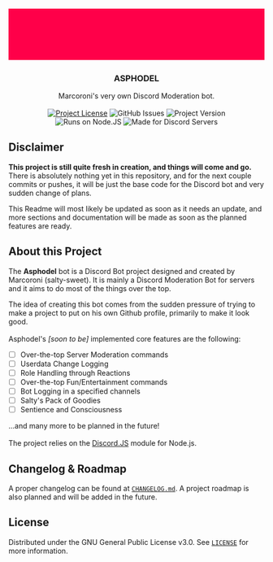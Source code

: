 
<!-- PROJECT LOGO -->
<br />
<p align="center">
  <a href="https://github.com/salty-sweet/asphodel-bot">
    <img src="githubAssets/logo.gif" alt="Logo">
  </a>

  <h3 align="center"><strong>ASPHODEL</strong></h3>

  <p align="center">
    Marcoroni's very own Discord Moderation bot.
    <br />
    <br />
    <!-- <a href="https://github.com/salty-sweet/asphodel-bot"><strong>Explore the docs »</strong></a> -->
    <a href="https://github.com/salty-sweet/asphodel-bot/blob/main/LICENSE"><img alt="Project License" src="https://img.shields.io/github/license/salty-sweet/asphodel-bot?color=ff0049&label=Licensed%20under&style=for-the-badge"></a> <img alt="GitHub Issues" src="https://img.shields.io/github/issues-raw/salty-sweet/asphodel-bot?color=ff0049&label=Open%20Issues&style=for-the-badge"> <img alt="Project Version" src="https://img.shields.io/github/package-json/v/salty-sweet/asphodel-bot?color=ff0049&label=Version&style=for-the-badge"> 
    <br />
    <img alt="Runs on Node.JS" src="https://img.shields.io/badge/-Runs%20on%20Node.JS-68A063?style=for-the-badge&logo=node.js&logoColor=f0f0f0"> <img alt="Made for Discord Servers" src="https://img.shields.io/badge/-Made%20for%20Discord%20Servers-7289DA?style=for-the-badge&logo=discord&logoColor=f0f0f0">
  </p>
</p>


## Disclaimer
<strong>This project is still quite fresh in creation, and things will come and go.</strong> There is absolutely nothing yet in this repository, and for the next couple commits or pushes, it will be just the base code for the Discord bot and very sudden change of plans.

This Readme will most likely be updated as soon as it needs an update, and more sections and documentation will be made as soon as the planned features are ready.


## About this Project
The <strong>Asphodel</strong> bot is a Discord Bot project designed and created by Marcoroni (salty-sweet). It is mainly a Discord Moderation Bot for servers and it aims to do most of the things over the top.

The idea of creating this bot comes from the sudden pressure of trying to make a project to put on his own Github profile, primarily to make it look good.
<br/>
<br/>
Asphodel's <i>[soon to be]</i> implemented core features are the following:
  - [ ] Over-the-top Server Moderation commands
  - [ ] Userdata Change Logging
  - [ ] Role Handling through Reactions
  - [ ] Over-the-top Fun/Entertainment commands
  - [ ] Bot Logging in a specified channels
  - [ ] Salty's Pack of Goodies
  - [ ] Sentience and Consciousness

...and many more to be planned in the future!
<br/>
<br/>
The project relies on the [Discord.JS](https://github.com/discordjs/discord.js/) module for Node.js.


## Changelog & Roadmap
A proper changelog can be found at <a href="https://github.com/salty-sweet/asphodel-bot/blob/main/README.md">`CHANGELOG.md`</a>. A project roadmap is also planned and will be added in the future.

## License
Distributed under the GNU General Public License v3.0. See <a href="https://github.com/salty-sweet/asphodel-bot/blob/main/LICENSE">`LICENSE`</a> for more information.
